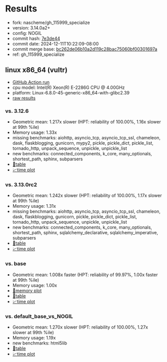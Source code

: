 # Results

- fork: nascheme/gh_115999_specialize
- version: 3.14.0a2+
- config: NOGIL
- commit hash: [7e3de44](https://github.com/nascheme/cpython/commit/7e3de44)
- commit date: 2024-12-11T10:22:09-08:00
- commit merge base: [bc262de06b10a2d119c28bac75060bf00301697a](https://github.com/python/cpython/commit/bc262de06b10a2d119c28bac75060bf00301697a)
- ref: gh_115999_specialize

## linux x86_64 (vultr)

- [GitHub Action run](https://github.com/facebookexperimental/free-threading-benchmarking/actions/runs/12283918039)
- cpu model: Intel(R) Xeon(R) E-2286G CPU @ 4.00GHz
- platform: Linux-6.8.0-45-generic-x86_64-with-glibc2.39
- [raw results](bm-20241211-vultr-x86_64-nascheme-gh_115999_specialize-3.14.0a2%2B-7e3de44.json)

### vs. 3.12.6

- Geometric mean: 1.217x slower (HPT: reliability of 100.00%, 1.16x slower at 99th %ile)
- Memory usage: 1.33x
- missing benchmarks: aiohttp, asyncio_tcp, asyncio_tcp_ssl, chameleon, dask, flaskblogging, gunicorn, mypy2, pickle, pickle_dict, pickle_list, tornado_http, unpack_sequence, unpickle, unpickle_list
- new benchmarks: connected_components, k_core, many_optionals, shortest_path, sphinx, subparsers
- [📄table](bm-20241211-vultr-x86_64-nascheme-gh_115999_specialize-3.14.0a2%2B-7e3de44-vs-3.12.6.md)
- [📈time plot](bm-20241211-vultr-x86_64-nascheme-gh_115999_specialize-3.14.0a2%2B-7e3de44-vs-3.12.6.svg)

### vs. 3.13.0rc2

- Geometric mean: 1.242x slower (HPT: reliability of 100.00%, 1.17x slower at 99th %ile)
- Memory usage: 1.31x
- missing benchmarks: aiohttp, asyncio_tcp, asyncio_tcp_ssl, chameleon, dask, flaskblogging, gunicorn, pickle, pickle_dict, pickle_list, tornado_http, unpack_sequence, unpickle, unpickle_list
- new benchmarks: connected_components, k_core, many_optionals, shortest_path, sphinx, sqlalchemy_declarative, sqlalchemy_imperative, subparsers
- [📄table](bm-20241211-vultr-x86_64-nascheme-gh_115999_specialize-3.14.0a2%2B-7e3de44-vs-3.13.0rc2.md)
- [📈time plot](bm-20241211-vultr-x86_64-nascheme-gh_115999_specialize-3.14.0a2%2B-7e3de44-vs-3.13.0rc2.svg)

### vs. base

- Geometric mean: 1.008x faster (HPT: reliability of 99.97%, 1.00x faster at 99th %ile)
- Memory usage: 1.00x
- [🧠memory plot](bm-20241211-vultr-x86_64-nascheme-gh_115999_specialize-3.14.0a2%2B-7e3de44-vs-base-mem.svg)
- [📄table](bm-20241211-vultr-x86_64-nascheme-gh_115999_specialize-3.14.0a2%2B-7e3de44-vs-base.md)
- [📈time plot](bm-20241211-vultr-x86_64-nascheme-gh_115999_specialize-3.14.0a2%2B-7e3de44-vs-base.svg)

### vs. default_base_vs_NOGIL

- Geometric mean: 1.270x slower (HPT: reliability of 100.00%, 1.27x slower at 99th %ile)
- Memory usage: 1.19x
- new benchmarks: html5lib
- [📄table](bm-20241211-vultr-x86_64-nascheme-gh_115999_specialize-3.14.0a2%2B-7e3de44-vs-default_base_vs_NOGIL.md)
- [📈time plot](bm-20241211-vultr-x86_64-nascheme-gh_115999_specialize-3.14.0a2%2B-7e3de44-vs-default_base_vs_NOGIL.svg)

